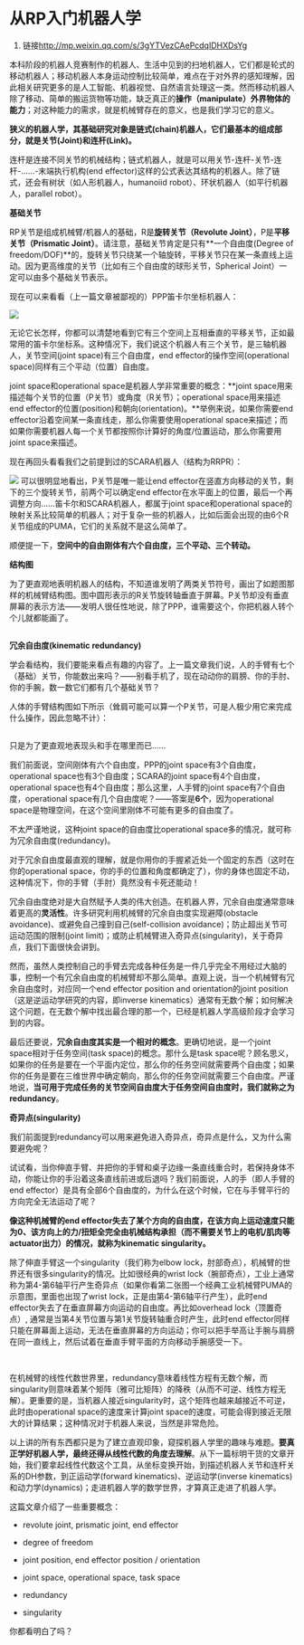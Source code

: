 # 从RP入门机器人学
1. 链接<http://mp.weixin.qq.com/s/3gYTVezCAePcdqIDHXDsYg>

本科阶段的机器人竞赛制作的机器人、生活中见到的扫地机器人，它们都是轮式的移动机器人；移动机器人本身运动控制比较简单，难点在于对外界的感知理解，因此相关研究更多的是人工智能、机器视觉、自然语言处理这一类。然而移动机器人除了移动、简单的搬运货物等功能，缺乏真正的**操作（manipulate）外界物体的能力**；对这种能力的需求，就是机械臂存在的意义，也是我们学习它的意义。 

**狭义的机器人学，其基础研究对象是链式(chain)机器人，它们最基本的组成部分，就是关节(Joint)和连杆(Link)。**

连杆是连接不同关节的机械结构；链式机器人，就是可以用关节-连杆-关节-连杆-……-末端执行机构(end effector)这样的公式表达其结构的机器人。除了链式，还会有树状（如人形机器人，humanoiid robot）、环状机器人（如平行机器人，parallel robot）。

**基础关节**

RP关节是组成机械臂/机器人的基础，R是**旋转关节（Revolute Joint）**，P是**平移关节（Prismatic Joint）**。请注意，基础关节肯定是只有**一个自由度(Degree of freedom/DOF)**的，旋转关节只绕某一个轴旋转，平移关节只在某一条直线上运动。因为更高维度的关节（比如有三个自由度的球形关节，Spherical Joint）一定可以由多个基础关节表示。

现在可以来看看（上一篇文章被鄙视的）PPP笛卡尔坐标机器人：

![](http://mmbiz.qpic.cn/mmbiz/wcHeC1NTYsITCmNm84B4ibQyxRDo3RdwoOhDCnUPo7leOEp8oydyWwwff6G5NuhSMYIvpSKhqgUib2swaPQfhk8Q/640?wx_fmt=png&tp=webp&wxfrom=5&wx_lazy=1)

无论它长怎样，你都可以清楚地看到它有三个空间上互相垂直的平移关节，正如最常用的笛卡尔坐标系。这种情况下，我们说这个机器人有三个关节，是三轴机器人，关节空间(joint space)有三个自由度，end effector的操作空间(operational space)同样有三个平动（位置）自由度。

joint space和operational space是机器人学非常重要的概念：**joint space用来描述每个关节的位置（P关节）或角度（R关节）；operational space用来描述end effector的位置(position)和朝向(orientation)。**举例来说，如果你需要end effector沿着空间某一条直线走，那么你需要使用operational space来描述；而如果你需要机器人每一个关节都按照你计算好的角度/位置运动，那么你需要用joint space来描述。

现在再回头看看我们之前提到过的SCARA机器人（结构为RRPR）：

![](http://mmbiz.qpic.cn/mmbiz/wcHeC1NTYsJ04LZUvzNFZKlqjzsiaKP7K2n09uDV9wcx7NhgmrJfwfcjomLHWZibAJqyQXtrjicBqM125ftYhLIXQ/640?wx_fmt=png&tp=webp&wxfrom=5&wx_lazy=1)
可以很明显地看出，P关节是唯一能让end effector在竖直方向移动的关节，剩下的三个旋转关节，前两个可以确定end effector在水平面上的位置，最后一个再调整方向……笛卡尔和SCARA机器人，都属于joint space和operational space的映射关系比较简单的机器人；对于复杂一些的机器人，比如后面会出现的由6个R关节组成的PUMA，它们的关系就不是这么简单了。

顺便提一下，**空间中的自由刚体有六个自由度，三个平动、三个转动。** 

**结构图**

为了更直观地表明机器人的结构，不知道谁发明了两类关节符号，画出了如题图那样的机械臂结构图。图中圆形表示的R关节旋转轴垂直于屏幕。P关节却没有垂直屏幕的表示方法——发明人很任性地说，除了PPP，谁需要这个，你把机器人转个个儿就都能画了。

![](data:image/gif;base64,iVBORw0KGgoAAAANSUhEUgAAAAEAAAABCAYAAAAfFcSJAAAADUlEQVQImWNgYGBgAAAABQABh6FO1AAAAABJRU5ErkJggg==) 

**冗余自由度(kinematic redundancy)**

学会看结构，我们要能来看点有趣的内容了。上一篇文章我们说，人的手臂有七个（基础）关节，你能数出来吗？——别看手机了，现在动动你的肩膀、你的手肘、你的手腕，数一数它们都有几个基础关节？

人体的手臂结构图如下所示（耸肩可能可以算一个P关节，可是人极少用它来完成什么操作，因此忽略不计）：

![](data:image/gif;base64,iVBORw0KGgoAAAANSUhEUgAAAAEAAAABCAYAAAAfFcSJAAAADUlEQVQImWNgYGBgAAAABQABh6FO1AAAAABJRU5ErkJggg==) 

只是为了更直观地表现头和手在哪里而已……

我们前面说，空间刚体有六个自由度，PPP的joint space有3个自由度，operational space也有3个自由度；SCARA的joint space有4个自由度，operational space也有4个自由度；那么这里，人手臂的joint space有7个自由度，operational space有几个自由度呢？——答案是**6个**，因为operational space是物理空间，在这个空间里刚体不可能有更多的自由度了。

不太严谨地说，这种joint space的自由度比operational space多的情况，就可称为冗余自由度(redundancy)。

对于冗余自由度最直观的理解，就是你用你的手握紧近处一个固定的东西（这时在你的operational space，你的手的位置和角度都确定了），你的身体也固定不动，这种情况下，你的手臂（手肘）竟然没有卡死还能动！

冗余自由度绝对是大自然赋予人类的伟大创造。在机器人界，冗余自由度通常意味着更高的**灵活性**。许多研究利用机械臂的冗余自由度实现避障(obstacle avoidance)、或避免自己撞到自己(self-collision avoidance)；防止超出关节可运动范围的限制(joint limit)；或防止机械臂进入奇异点(singularity)，关于奇异点，我们下面很快会讲到。

然而，虽然人类控制自己的手臂去完成各种任务是一件几乎完全不用经过大脑的事，控制一个有冗余自由度的机械臂却不那么简单。直观上说，当一个机械臂有冗余自由度时，对应同一个end effector position and orientation的joint position（这是逆运动学研究的内容，即inverse kinematics）通常有无数个解；如何解决这个问题，在无数个解中找出最合理的那一个，已经是机器人学高级阶段才会学习到的内容。

最后还要说，**冗余自由度其实是一个相对的概念**。更确切地说，是一个joint space相对于任务空间(task space)的概念。那什么是task space呢？顾名思义，如果你的任务是要在一个平面内定位，那么你的任务空间就需要两个自由度；如果你的任务是要在三维世界中确定朝向，那么你的任务空间就需要三个自由度。严谨地说，**当可用于完成任务的关节空间自由度大于任务空间自由度时，我们就称之为redundancy**。

**奇异点(singularity)**

我们前面提到redundancy可以用来避免进入奇异点，奇异点是什么，又为什么需要避免呢？

试试看，当你伸直手臂、并把你的手臂和桌子边缘一条直线重合时，若保持身体不动，你能让你的手沿着这条直线前进或后退吗？我们前面说，人的手（即人手臂的end effector）是具有全部6个自由度的，为什么在这个时候，它在与手臂平行的方向完全无法运动了呢？

**像这种机械臂的end effector失去了某个方向的自由度，在该方向上运动速度只能为0、该方向上的力/扭矩全完全由机械结构承担（而不需要关节上的电机/肌肉等actuator出力）的情况，就称为kinematic singularity。**

除了伸直手臂这一个singularity（我们称为elbow lock，肘部奇点），机械臂的世界还有很多singularity的情况。比如很经典的wrist lock（腕部奇点），工业上通常称为第4-第6轴平行产生奇异点（如果你看第二张图一个经典工业机械臂PUMA的示意图，里面也出现了wrist lock，正是由第4-第6轴平行产生），此时end effector失去了在垂直屏幕方向运动的自由度。再比如overhead lock（顶置奇点）, 通常是当第4关节位置与第1关节旋转轴重合时产生，此时end effector同样只能在屏幕面上运动，无法在垂直屏幕的方向运动；你可以把手举高让手腕与肩膀在同一直线上，然后试着在垂直手臂平面的方向移动手腕感受一下。

![](data:image/gif;base64,iVBORw0KGgoAAAANSUhEUgAAAAEAAAABCAYAAAAfFcSJAAAADUlEQVQImWNgYGBgAAAABQABh6FO1AAAAABJRU5ErkJggg==) 

![](data:image/gif;base64,iVBORw0KGgoAAAANSUhEUgAAAAEAAAABCAYAAAAfFcSJAAAADUlEQVQImWNgYGBgAAAABQABh6FO1AAAAABJRU5ErkJggg==)

在机械臂的线性代数世界里，redundancy意味着线性方程有无数个解，而singularity则意味着某个矩阵（雅可比矩阵）的降秩（从而不可逆、线性方程无解）。更重要的是，当机器人接近singularity时，这个矩阵也越来越接近不可逆，此时由operational space的速度来计算joint space的速度，可能会得到接近无限大的计算结果；这种情况对于机器人来说，当然是非常危险。

以上讲的所有东西都只是为了建立直观印象，窥探机器人学里的趣味与难题。**要真正学好机器人学，最终还得从线性代数的角度去理解**。从下一篇标明干货的文章开始，我们要拿起线性代数这个工具，从坐标变换开始，到描述机器人关节和连杆关系的DH参数，到正运动学(forward kinematics)、逆运动学(inverse kinematics)和动力学(dynamics)；走进机器人学的数学世界，才算真正走进了机器人学。

这篇文章介绍了一些重要概念：

*   revolute joint, prismatic joint, end effector

*   degree of freedom

*   joint position, end effector position / orientation

*   joint space, operational space, task space

*   redundancy

*   singularity

你都看明白了吗？